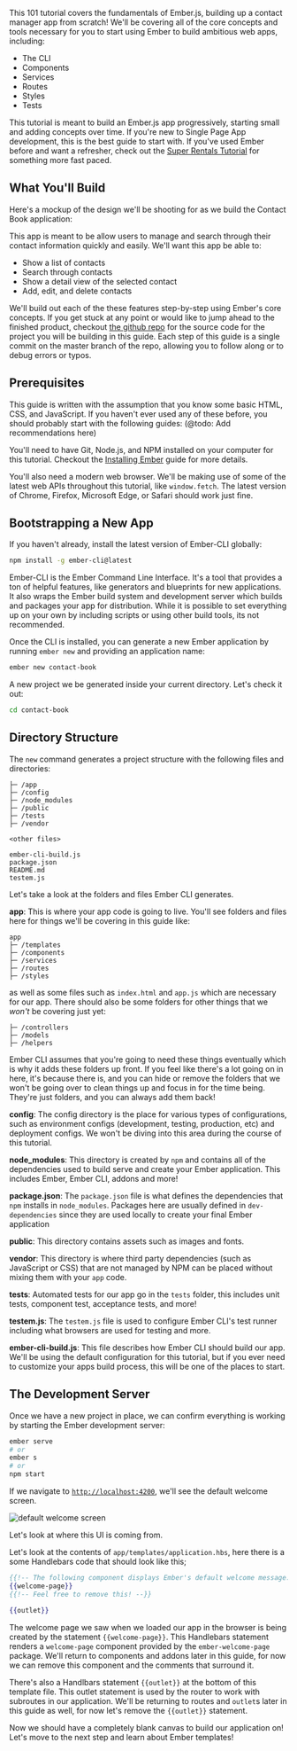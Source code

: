 This 101 tutorial covers the fundamentals of Ember.js, building up a contact
manager app from scratch! We'll be covering all of the core concepts and tools
necessary for you to start using Ember to build ambitious web apps, including:

* The CLI
* Components
* Services
* Routes
* Styles
* Tests

This tutorial is meant to build an Ember.js app progressively, starting
small and adding concepts over time. If you're new to Single Page App
development, this is the best guide to start with. If you've used Ember before and want a refresher,
check out the [Super Rentals Tutorial](../../tutorial/ember-cli) for something more fast paced.

## What You'll Build

Here's a mockup of the design we'll be shooting for as we build the Contact Book
application:

This app is meant to be allow users to manage and search through their contact
information quickly and easily. We'll want this app be able to:

* Show a list of contacts
* Search through contacts
* Show a detail view of the selected contact
* Add, edit, and delete contacts

We'll build out each of the these features step-by-step using Ember's core
concepts. If you get stuck at any point or would like to jump ahead to the
finished product, checkout [the github repo](https://github.com/ember-learn/contact-book) for the source code for the project you will be building in this guide.
Each step of this guide is a single commit on the master branch of the repo,
allowing you to follow along or to debug errors or typos.

## Prerequisites

This guide is written with the assumption that you know some basic HTML, CSS,
and JavaScript. If you haven't ever used any of these before, you should
probably start with the following guides: (@todo: Add recommendations here)

You'll need to have Git, Node.js, and NPM installed on your computer for this
tutorial. Checkout the [Installing Ember](../../getting-started) guide for more
details.

You'll also need a modern web browser. We'll be making use of some of the latest
web APIs throughout this tutorial, like `window.fetch`. The latest version of Chrome,
Firefox, Microsoft Edge, or Safari should work just fine.

## Bootstrapping a New App

If you haven't already, install the latest version of Ember-CLI globally:

```sh
npm install -g ember-cli@latest
```

Ember-CLI is the Ember Command Line Interface. It's a tool that provides a ton of helpful
features, like generators and blueprints for new applications. It also wraps the Ember
build system and development server which builds and packages your app for distribution.
While it is possible to set everything up on your own by including scripts or using other
build tools, its not recommended.

Once the CLI is installed, you can generate a new Ember application by running
`ember new` and providing an application name:

```sh
ember new contact-book
```

A new project we be generated inside your current directory. Let's check it out:

```sh
cd contact-book
```

## Directory Structure

The `new` command generates a project structure with the following files and
directories:

```text
├─ /app
├─ /config
├─ /node_modules
├─ /public
├─ /tests
├─ /vendor

<other files>

ember-cli-build.js
package.json
README.md
testem.js
```

Let's take a look at the folders and files Ember CLI generates.

**app**: This is where your app code is going to live. You'll see folders and
files here for things we'll be covering in this guide like:

```text
app
├─ /templates
├─ /components
├─ /services
├─ /routes
├─ /styles
```

as well as some files such as `index.html` and `app.js` which are necessary for
our app. There should also be some folders for other things that we _won't_ be
covering just yet:

```text
├─ /controllers
├─ /models
├─ /helpers
```

Ember CLI assumes that you're going to need these things eventually which is why
it adds these folders up front. If you feel like there's a lot going on in here,
it's because there is, and you can hide or remove the folders that we won't be
going over to clean things up and focus in for the time being. They're just
folders, and you can always add them back!

**config**: The config directory is the place for various types of
configurations, such as environment configs (development, testing, production,
etc) and deployment configs. We won't be diving into this area during the course
of this tutorial.

**node_modules**: This directory is created by `npm` and contains all of the dependencies
used to build serve and create your Ember application.
This includes Ember, Ember CLI, addons and more!


**package.json**: The `package.json` file is what defines the dependencies that `npm` installs in `node_modules`.
Packages here are usually defined in `dev-dependencies` since they are used locally to create your final Ember application

**public**: This directory contains assets such as images and fonts.

**vendor**: This directory is where third party dependencies (such as JavaScript
or CSS) that are not managed by NPM can be placed without mixing them with your `app` code.

**tests**: Automated tests for our app go in the `tests` folder, this includes unit tests, component test, acceptance tests, and more!

**testem.js**: The `testem.js` file is used to configure Ember CLI's test runner including what browsers are used for testing and more.

**ember-cli-build.js**: This file describes how Ember CLI should build our app.
We'll be using the default configuration for this tutorial, but if you ever need
to customize your apps build process, this will be one of the places to start.

## The Development Server

Once we have a new project in place, we can confirm everything is working by
starting the Ember development server:

```sh
ember serve
# or
ember s
# or
npm start
```

If we navigate to [`http://localhost:4200`](http://localhost:4200), we'll see the default welcome screen.

![default welcome screen](/images/ember-cli/default-welcome-page.png)

Let's look at where this UI is coming from.

Let's look at the contents of `app/templates/application.hbs`, here there is a some Handlebars code that should look like this;

```handlebars {data-filename="app/templates/application.hbs"}
{{!-- The following component displays Ember's default welcome message. --}}
{{welcome-page}}
{{!-- Feel free to remove this! --}}

{{outlet}}
```

The welcome page we saw when we loaded our app in the browser is being created by the statement `{{welcome-page}}`.
This Handlebars statement renders a `welcome-page` component provided by the `ember-welcome-page` package.
We'll return to components and addons later in this guide, for now we can remove this component and the comments that surround it.

There's also a Handlbars statement `{{outlet}}` at the bottom of this template file.
This outlet statement is used by the router to work with subroutes in our application.
We'll be returning to routes and `outlet`s later in this guide as well, for now let's remove the `{{outlet}}` statement.

Now we should have a completely blank canvas to build our application on!
Let's move to the next step and learn about Ember templates!
